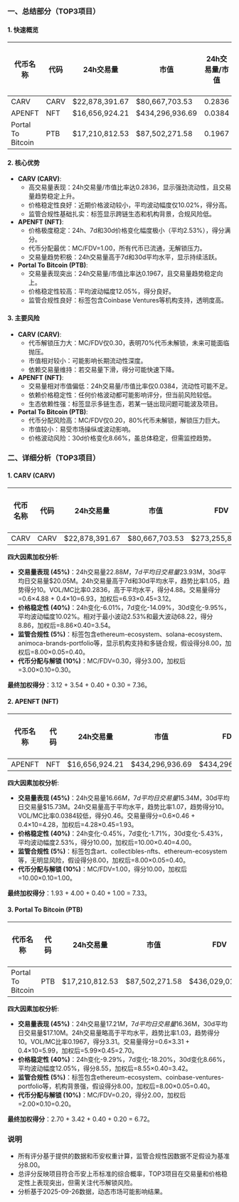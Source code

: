 ### 一、总结部分（TOP3项目）

#### 1. 快速概览
| 代币名称 | 代码 | 24h交易量 | 市值 | 24h交易量/市值 | FDV | MC/FDV | 总评分(1-10分) |
|----------|------|-----------|------|----------------|-----|---------|----------------|
| CARV | CARV | $22,878,391.67 | $80,667,703.53 | 0.2836 | $273,255,828.07 | 0.30 | 7.36 |
| APENFT | NFT | $16,656,924.21 | $434,296,936.69 | 0.0384 | $434,296,936.69 | 1.00 | 7.33 |
| Portal To Bitcoin | PTB | $17,210,812.53 | $87,502,271.58 | 0.1967 | $436,029,019.21 | 0.20 | 6.72 |

#### 2. 核心优势
- **CARV (CARV)**:
  - 高交易量表现：24h交易量/市值比率达0.2836，显示强劲流动性，且交易量趋势稳定上升。
  - 价格稳定性良好：近期价格波动较小，平均波动幅度仅10.02%，得分高。
  - 监管合规性基础扎实：标签显示跨链生态和机构背景，合规风险低。
- **APENFT (NFT)**:
  - 价格极度稳定：24h、7d和30d价格变化幅度极小（平均2.53%），得分满分。
  - 代币分配最优：MC/FDV=1.00，所有代币已流通，无解锁压力。
  - 交易量趋势积极：24h交易量高于7d和30d平均水平，显示持续活跃。
- **Portal To Bitcoin (PTB)**:
  - 交易量表现突出：24h交易量/市值比率达0.1967，且交易量趋势稳定向上。
  - 价格稳定性较高：平均波动幅度12.05%，得分良好。
  - 监管合规性良好：标签包含Coinbase Ventures等机构支持，透明度高。

#### 3. 主要风险
- **CARV (CARV)**:
  - 代币解锁压力大：MC/FDV仅0.30，表明70%代币未解锁，未来可能面临抛压。
  - 市值相对较小：可能影响长期流动性深度。
  - 依赖交易量维持：若交易量下滑，得分可能快速下降。
- **APENFT (NFT)**:
  - 交易量相对市值偏低：24h交易量/市值比率仅0.0384，流动性可能不足。
  - 依赖价格稳定性：任何价格波动都可能影响评分，但当前风险较低。
  - 生态依赖性强：标签显示多链生态，若某一链出现问题可能波及项目。
- **Portal To Bitcoin (PTB)**:
  - 代币分配风险高：MC/FDV仅0.20，80%代币未解锁，解锁压力巨大。
  - 市值较小：易受市场操纵或波动影响。
  - 价格波动风险：30d价格变化8.66%，虽总体稳定，但需监控趋势。

### 二、详细分析（TOP3项目）

#### 1. CARV (CARV)
| 代币名称 | 代码 | 24h交易量 | 市值 | FDV | MC/FDV | 交易量得分(45%) | 价格稳定性得分(40%) | 合规性得分(5%) | 代币分配得分(10%) | 总评分 |
|----------|------|-----------|------|-----|---------|------------------|---------------------|----------------|---------------------|--------|
| CARV | CARV | $22,878,391.67 | $80,667,703.53 | $273,255,828.07 | 0.30 | 6.93 | 8.86 | 8.00 | 3.00 | 7.36 |

**四大因素加权分析**:
- **交易量表现 (45%)**：24h交易量$22.88M，7d平均日交易量$23.93M，30d平均日交易量$20.05M。24h交易量高于7d和30d平均水平，趋势比率1.05，趋势得分10。VOL/MC比率0.2836，高于平均水平，得分4.88。交易量得分=0.6×4.88 + 0.4×10=6.93，加权后=6.93×0.45=3.12。
- **价格稳定性 (40%)**：24h变化-6.01%，7d变化-14.09%，30d变化-9.95%，平均波动幅度10.02%。相对于最小波动2.53%和最大波动68.22，得分8.86，加权后=8.86×0.40=3.54。
- **监管合规性 (5%)**：标签包含ethereum-ecosystem、solana-ecosystem、animoca-brands-portfolio等，显示机构支持和多链合规，假设得分8.00，加权后=8.00×0.05=0.40。
- **代币分配与解锁 (10%)**：MC/FDV=0.30，得分3.00，加权后=3.00×0.10=0.30。

**最终加权得分**：3.12 + 3.54 + 0.40 + 0.30 = 7.36。

#### 2. APENFT (NFT)
| 代币名称 | 代码 | 24h交易量 | 市值 | FDV | MC/FDV | 交易量得分(45%) | 价格稳定性得分(40%) | 合规性得分(5%) | 代币分配得分(10%) | 总评分 |
|----------|------|-----------|------|-----|---------|------------------|---------------------|----------------|---------------------|--------|
| APENFT | NFT | $16,656,924.21 | $434,296,936.69 | $434,296,936.69 | 1.00 | 4.28 | 10.00 | 8.00 | 10.00 | 7.33 |

**四大因素加权分析**:
- **交易量表现 (45%)**：24h交易量$16.66M，7d平均日交易量$15.34M，30d平均日交易量$15.73M。24h交易量高于平均水平，趋势比率1.07，趋势得分10。VOL/MC比率0.0384较低，得分0.46。交易量得分=0.6×0.46 + 0.4×10=4.28，加权后=4.28×0.45=1.93。
- **价格稳定性 (40%)**：24h变化-0.45%，7d变化-1.71%，30d变化-5.43%，平均波动幅度2.53%，得分10.00，加权后=10.00×0.40=4.00。
- **监管合规性 (5%)**：标签包含art、collectibles-nfts、ethereum-ecosystem等，无明显风险，假设得分8.00，加权后=8.00×0.05=0.40。
- **代币分配与解锁 (10%)**：MC/FDV=1.00，得分10.00，加权后=10.00×0.10=1.00。

**最终加权得分**：1.93 + 4.00 + 0.40 + 1.00 = 7.33。

#### 3. Portal To Bitcoin (PTB)
| 代币名称 | 代码 | 24h交易量 | 市值 | FDV | MC/FDV | 交易量得分(45%) | 价格稳定性得分(40%) | 合规性得分(5%) | 代币分配得分(10%) | 总评分 |
|----------|------|-----------|------|-----|---------|------------------|---------------------|----------------|---------------------|--------|
| Portal To Bitcoin | PTB | $17,210,812.53 | $87,502,271.58 | $436,029,019.21 | 0.20 | 5.99 | 8.55 | 8.00 | 2.00 | 6.72 |

**四大因素加权分析**:
- **交易量表现 (45%)**：24h交易量$17.21M，7d平均日交易量$16.36M，30d平均日交易量$17.10M。24h交易量略高于平均水平，趋势比率1.03，趋势得分10。VOL/MC比率0.1967，得分3.31。交易量得分=0.6×3.31 + 0.4×10=5.99，加权后=5.99×0.45=2.70。
- **价格稳定性 (40%)**：24h变化-9.29%，7d变化-18.20%，30d变化8.66%，平均波动幅度12.05%，得分8.55，加权后=8.55×0.40=3.42。
- **监管合规性 (5%)**：标签包含ethereum-ecosystem、coinbase-ventures-portfolio等，机构背景强，假设得分8.00，加权后=8.00×0.05=0.40。
- **代币分配与解锁 (10%)**：MC/FDV=0.20，得分2.00，加权后=2.00×0.10=0.20。

**最终加权得分**：2.70 + 3.42 + 0.40 + 0.20 = 6.72。

### 说明
- 所有评分基于提供的数据和币安权重计算，监管合规性因数据不足假设为基准分8.00。
- 总评分反映项目符合币安上币标准的综合概率，TOP3项目在交易量和价格稳定性上表现突出，但需关注代币解锁风险。
- 分析基于2025-09-26数据，动态市场可能影响结果。